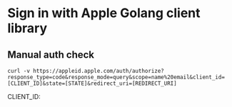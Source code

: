 # Sign in with Apple Golang client library

## Manual auth check

```
curl -v https://appleid.apple.com/auth/authorize?response_type=code&response_mode=query&scope=name%20email&client_id=[CLIENT_ID]&state=[STATE]&redirect_uri=[REDIRECT_URI]
```

CLIENT_ID: 
